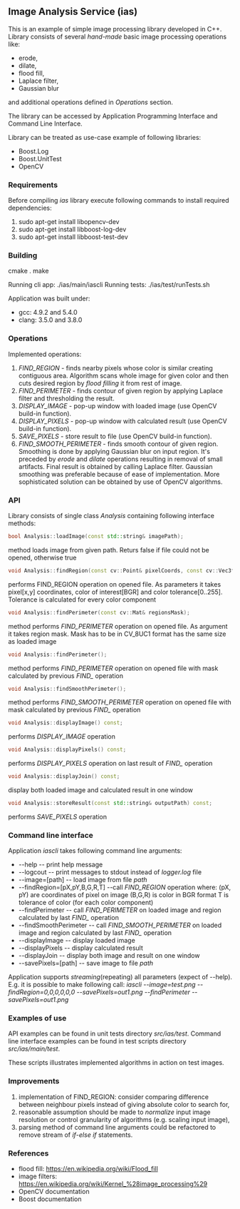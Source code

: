 ## Image Analysis Service (ias)

This is an example of simple image processing library developed in C++. Library consists of several _hand-made_ basic image processing operations like:
- erode, 
- dilate, 
- flood fill,
- Laplace filter,
- Gaussian blur

and additional operations defined in *Operations* section.

The library can be accessed by Application Programming Interface and Command Line Interface.

Library can be treated as use-case example of following libraries: 
- Boost.Log
- Boost.UnitTest
- OpenCV


### Requirements

Before compiling _ias_ library execute following commands to install required dependencies:
1. sudo apt-get install libopencv-dev
2. sudo apt-get install libboost-log-dev
3. sudo apt-get install libboost-test-dev


### Building

cmake .
make

Running cli app: ./ias/main/iascli
Running tests: ./ias/test/runTests.sh

Application was built under:
- gcc: 4.9.2 and 5.4.0
- clang: 3.5.0 and 3.8.0


### Operations

Implemented operations:
1. *FIND_REGION* - finds nearby pixels whose color is similar creating contiguous area. Algorithm scans whole image for given color and then cuts desired region by _flood filling_ it from rest of image.
2. *FIND_PERIMETER* - finds contour of given region by applying Laplace filter and thresholding the result.
3. *DISPLAY_IMAGE* - pop-up window with loaded image (use OpenCV build-in function).
4. *DISPLAY_PIXELS* - pop-up window with calculated result (use OpenCV build-in function).
5. *SAVE_PIXELS* - store result to file (use OpenCV build-in function).
6. *FIND_SMOOTH_PERIMETER* - finds smooth contour of given region. Smoothing is done by applying Gaussian blur on input region. It's preceded by _erode_ and _dilate_ operations resulting in removal of small artifacts. Final result is obtained by calling Laplace filter. Gaussian smoothing was preferable because of ease of implementation. More sophisticated solution can be obtained by use of OpenCV algorithms. 


### API

Library consists of single class _Analysis_ containing following interface methods:
```cpp
bool Analysis::loadImage(const std::string& imagePath);
```
method loads image from given path. Returs false if file could not be opened, otherwise true

```cpp
void Analysis::findRegion(const cv::Point& pixelCoords, const cv::Vec3f& color, const uchar equalityMargin = 0);
```
performs FIND_REGION operation on opened file. As parameters it takes pixel[x,y] coordinates, color of interest[BGR] and color tolerance[0..255]. Tolerance is calculated for every color component

```cpp
void Analysis::findPerimeter(const cv::Mat& regionsMask);
```
method performs *FIND_PERIMETER* operation on opened file. As argument it takes region mask. Mask has to be in CV_8UC1 format has the same size as loaded image

```cpp
void Analysis::findPerimeter();
```
method performs *FIND_PERIMETER* operation on opened file with mask calculated by previous *FIND_* operation

```cpp
void Analysis::findSmoothPerimeter();
```
method performs *FIND_SMOOTH_PERIMETER* operation on opened file with mask calculated by previous *FIND_* operation

```cpp
void Analysis::displayImage() const;
```
performs *DISPLAY_IMAGE* operation

```cpp
void Analysis::displayPixels() const;
```
performs *DISPLAY_PIXELS* operation on last result of *FIND_* operation

```cpp
void Analysis::displayJoin() const;
```
display both loaded image and calculated result in one window

```cpp
void Analysis::storeResult(const std::string& outputPath) const;
```
performs *SAVE_PIXELS* operation


### Command line interface

Application _iascli_ takes following command line arguments:
- --help -- print help message
- --logcout -- print messages to stdout instead of _logger.log_ file
- --image=[path] -- load image from file _path_
- --findRegion=[pX,pY,B,G,R,T] --call *FIND_REGION* operation where:
							   (pX, pY) are coordinates of pixel on image
							   (B,G,R) is color in BGR format
							   T is tolerance of color (for each color component)
- --findPerimeter -- call *FIND_PERIMETER* on loaded image and region calculated by last *FIND_* operation
- --findSmoothPerimeter -- call *FIND_SMOOTH_PERIMETER* on loaded image and region calculated by last *FIND_* operation
- --displayImage -- display loaded image
- --displayPixels -- display calculated result
- --displayJoin -- display both image and result on one window
- --savePixels=[path] -- save image to file _path_

Application supports _streaming_(repeating) all parameters (expect of --help). E.g. it is possible to make following call:
_iascli --image=test.png --findRegion=0,0,0,0,0,0 --savePixels=out1.png --findPerimeter --savePixels=out1.png_ 


### Examples of use

API examples can be found in unit tests directory _src/ias/test_.
Command line interface examples can be found in test scripts directory _src/ias/main/test_. 

These scripts illustrates implemented algorithms in action on test images.


### Improvements

1. implementation of FIND_REGION: consider comparing difference between neighbour pixels instead of giving absolute color to search for,
2. reasonable assumption should be made to _normalize_ input image resolution or control granularity of algorithms (e.g. scaling input image),
3. parsing method of command line arguments could be refactored to remove stream of _if_-_else if_ statements.


### References

- flood fill: https://en.wikipedia.org/wiki/Flood_fill
- image filters: https://en.wikipedia.org/wiki/Kernel_%28image_processing%29
- OpenCV documentation
- Boost documentation

